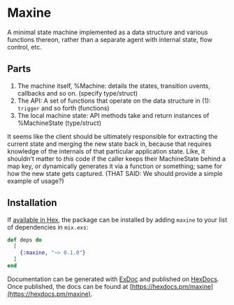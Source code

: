 # Maxine

A minimal state machine implemented as a data structure and various functions
thereon, rather than a separate agent with internal state, flow control, etc.

## Parts

1. The machine itself, %Machine: details the states, transition
uvents, callbacks and so on. (specify type/struct)
2. The API: A set of functions that operate on the data structure in (1): `trigger`
and so forth (functions)
3. The local machine state: API methods take and return instances of %MachineState (type/struct)

It seems like the client should be ultimately responsible for extracting the 
current state and merging the new state back in, because that requires knowledge
of the internals of that particular application state. Like, it shouldn't matter
to _this_ code if the caller keeps their MachineState behind a map key, or 
dynamically generates it via a function or something; same for how the new state
gets captured. (THAT SAID: We should provide a simple example of usage?)


## Installation

If [available in Hex](https://hex.pm/docs/publish), the package can be installed
by adding `maxine` to your list of dependencies in `mix.exs`:

```elixir
def deps do
  [
    {:maxine, "~> 0.1.0"}
  ]
end
```

Documentation can be generated with [ExDoc](https://github.com/elixir-lang/ex_doc)
and published on [HexDocs](https://hexdocs.pm). Once published, the docs can
be found at [https://hexdocs.pm/maxine](https://hexdocs.pm/maxine).

